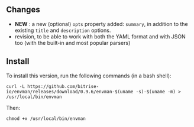 ## Changes

* __NEW__ : a new (optional) `opts` property added: `summary`, in addition to the existing `title` and `description` options.
* revision, to be able to work with both the YAML format and with JSON too (with the built-in and most popular parsers)


## Install

To install this version, run the following commands (in a bash shell):

```
curl -L https://github.com/bitrise-io/envman/releases/download/0.9.6/envman-$(uname -s)-$(uname -m) > /usr/local/bin/envman
```

Then:

```
chmod +x /usr/local/bin/envman
```
